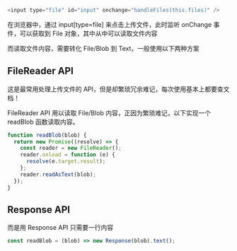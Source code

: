 

```js
<input type="file" id="input" onchange="handleFiles(this.files)" />
```

在浏览器中，通过 input[type=file] 来点击上传文件，此时监听 onChange 事件，可以获取到 File 对象，其中从中可以读取文件内容

而读取文件内容，需要转化 File/Blob 到 Text，一般使用以下两种方案


## FileReader API

这是最常用处理上传文件的 API，但是却繁琐冗余难记，每次使用基本上都要查文档！

FileReader API 用以读取 File/Blob 内容，正因为繁琐难记，以下实现一个 readBlob 函数读取内容。

```js
function readBlob(blob) {
  return new Promise((resolve) => {
    const reader = new FileReader();
    reader.onload = function (e) {
      resolve(e.target.result);
    };
    reader.readAsText(blob);
  });
}
```

## Response API

而是用 Response API 只需要一行内容


```js
const readBlob = (blob) => new Response(blob).text();
```













